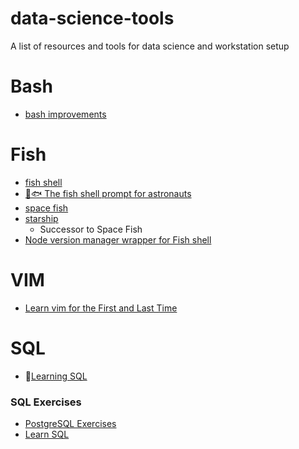 # data-science-tools
A list of resources and tools for data science and workstation setup



# Bash

- [bash improvements](https://dev.to/thejessleigh/essential-quality-of-life-terminal-improvements-4pa4)


# Fish

- [fish shell](https://fishshell.com/docs/current/tutorial.html#tut_why_fish)
- [🚀🐟 The fish shell prompt for astronauts](https://github.com/matchai/spacefish/)
- [space fish](https://spacefish.matchai.me/)
- [starship](https://starship.rs/)
  - Successor to Space Fish
- [Node version manager wrapper for Fish shell ](https://github.com/derekstavis/plugin-nvm)


# VIM

- [Learn vim for the First and Last Time](https://danielmiessler.com/study/vim/)

# SQL

- 📖[Learning SQL](http://www.r-5.org/files/books/computers/languages/sql/mysql/Alan_Beaulieu-Learning_SQL-EN.pdf)

### SQL Exercises

- [PostgreSQL Exercises](https://pgexercises.com/questions/basic/)
- [Learn SQL](https://sqlbolt.com/lesson/introduction)
